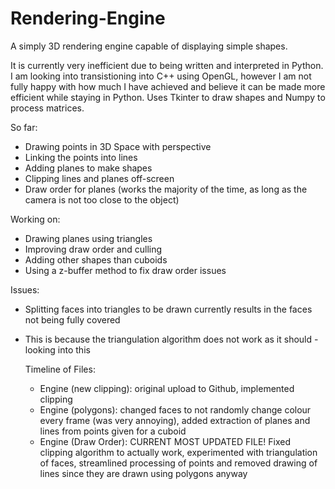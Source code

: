 # Rendering-Engine
A simply 3D rendering engine capable of displaying simple shapes. 

It is currently very inefficient due to being written and interpreted in Python. I am looking into transistioning into C++ using OpenGL, however I am not fully happy with how much I have achieved and believe it can be made more efficient while staying in Python.
Uses Tkinter to draw shapes and Numpy to process matrices.

So far:
- Drawing points in 3D Space with perspective
- Linking the points into lines
- Adding planes to make shapes
- Clipping lines and planes off-screen
- Draw order for planes (works the majority of the time, as long as the camera is not too close to the object)

Working on:
- Drawing planes using triangles
- Improving draw order and culling
- Adding other shapes than cuboids
- Using a z-buffer method to fix draw order issues

Issues:
- Splitting faces into triangles to be drawn currently results in the faces not being fully covered
- This is because the triangulation algorithm does not work as it should - looking into this

  Timeline of Files:
  - Engine (new clipping): original upload to Github, implemented clipping
  - Engine (polygons): changed faces to not randomly change colour every frame (was very annoying), added extraction of planes and lines from points given for a cuboid
  - Engine (Draw Order): CURRENT MOST UPDATED FILE! Fixed clipping algorithm to actually work, experimented with triangulation of faces, streamlined processing of points and removed drawing of lines since they are drawn using polygons anyway
